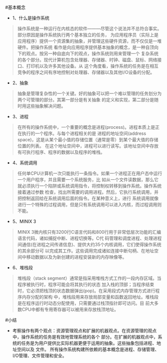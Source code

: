#基本概念

* 1、什么是操作系统
>  操作系统是一种运行在内核态的软件———尽管这个说法并不总符合事实。部分原因是操作系统执行两个基本独立的任务，
   为应用程序员（实际上是应用程序）提供一个资源集的抽象，并管理这些硬件资源，而不仅仅是一堆硬件。把操作系统
   看作是向应用程序提供基本抽象的概念，是一种自顶向下的观点。按另一种自底向下的观点，操作系统则用来管理一个
   复杂系统的各个部分。现代计算机包含处理器、存储器、时钟、磁盘、鼠标、网络接口、打印机以及许多其他设备。从
   这个角度看，操作系统的任务是在相互竞争的程序之间有序地控制对处理器、存储器以及其他I/O设备的分配。

* 2、抽象
>  抽象是管理复杂性的一个关键。好的抽象可以把一个难以管理的任务划分为两个可管理的部分。其第一部分是有关抽象
   的定义和实现，第二部分是随时用这些抽象解决问题。

* 3、进程
>  在所有的操作系统中，一个重要的概念是进程(process)。进程本质上是正在执行的一个程序。与每个进程相关的是
   进程的地址空间(address space)，这是从某个最小值的存储位置（通常是零）到某个最大值的存储位置的列表。
   在这个地址空间中，进程可以进行读写。该地址空间中存放有可执行程序、程序的数据以及程序的堆栈。

* 4、系统调用
>  任何单CPU计算机一次只能执行一条指令。如果一个进程正在用户态中运行一个用户程序，并且需要一个系统服务，比
   如从一个文件读数据，那么它就必须执行一个陷阱或系统调用指令，将控制权转移到操作系统。操作系统接着通过参数
   检查，找出所需要的调用进程。然后，它执行系统调用，并把控制返回给在系统调用后面的指令。在某种意义上，进行
   系统调用就像进行一个特殊的过程调用，但是只有系统调用可以进入内核，而过程调用则不能。

* 5、MINIX 3
>  MINIX 3微内核只有3200行C语言代码和800行用于非常低层次功能的汇编语言代码，诸如捕捉中断、进程切换等。C代
   码管理和调度进程、处理进程间通信(在进程之间传递信息)、提供大约35个内核调用，它们使得操作系统的其余部分可
   以完成其工作。这些调用完成诸如连接中断句柄、在地址空间中移动数据以及为新创建的进程安装新的内存映像等。

* 6、堆栈段
>  堆栈段（stack segment）通常是指采用堆栈方式工作的一段内存区域。当程序被执行时，程序可能会将其执行的状态
   加入栈的顶部；当程序结束时，它必须把栈顶的状态数据弹出(pop)。在采用段式内存管理方式进行程序内存分配的架构
   中，堆栈段用来存放局部变量和函数返回地址。堆栈段是在程序运行时动态分配使用，只需要通过栈顶指针即可访问。目
   前大多数CPU中都有专用寄存器可以被用来存放栈顶地址。

#小结
*   考察操作有两个观点：资源管理观点和扩展的机器观点。在资源管理的观点中，操作系统的任务是有效地管理系统的各个
   部分。在扩展的机器观点中，系统的任务是为用户提供比实际机器更便于运用的抽象。这些抽象包括进程、地址空间以及
   文件。
   所有操作系统构建所依赖的基本概念是进程、存储管理、I/O管理、文件管理和安全。

